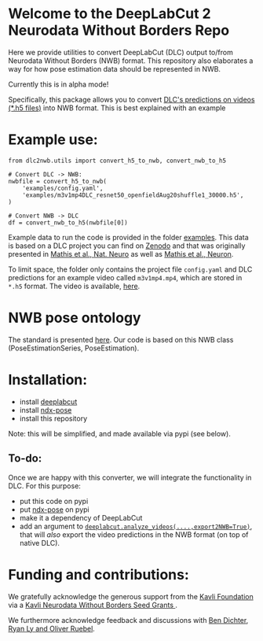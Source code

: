 # Welcome to the DeepLabCut 2 Neurodata Without Borders Repo

Here we provide utilities to convert DeepLabCut (DLC) output to/from Neurodata Without Borders (NWB) format. This repository also elaborates a way for how pose estimation data should be represented in NWB. 

Currently this is in alpha mode!

Specifically, this package allows you to convert [DLC's predictions on videos (*.h5 files)](https://github.com/DeepLabCut/DLC2NWB/blob/main/examples/README.md) into NWB format. This is best explained with an example

# Example use:

```
from dlc2nwb.utils import convert_h5_to_nwb, convert_nwb_to_h5

# Convert DLC -> NWB:
nwbfile = convert_h5_to_nwb(
    'examples/config.yaml',
    'examples/m3v1mp4DLC_resnet50_openfieldAug20shuffle1_30000.h5',
)

# Convert NWB -> DLC
df = convert_nwb_to_h5(nwbfile[0])
```

Example data to run the code is provided in the folder [examples](/examples). This data is based on a DLC project you can find on [Zenodo](https://zenodo.org/record/4008504#.YWhD7NOA4-R) and that was originally presented in [Mathis et al., Nat. Neuro](https://www.nature.com/articles/s41593-018-0209-y) as well as [Mathis et al., Neuron](https://www.sciencedirect.com/science/article/pii/S0896627320307170?via%3Dihub).

To limit space, the folder only contains the project file `config.yaml` and DLC predictions for an example video called `m3v1mp4.mp4`, which are stored in `*.h5` format. The video is available, [here](https://github.com/DeepLabCut/DeepLabCut/tree/master/examples/openfield-Pranav-2018-10-30/videos).

# NWB pose ontology

The standard is presented [here](https://github.com/rly/ndx-pose). Our code is based on this NWB class (PoseEstimationSeries, PoseEstimation).


# Installation:

- install [deeplabcut](https://github.com/DeepLabCut/DeepLabCut)
- install [ndx-pose](https://github.com/rly/ndx-pose)
- install this repository

Note: this will be simplified, and made available via pypi (see below).

## To-do:

Once we are happy with this converter, we will integrate the functionality in DLC. For this purpose:
- put this code on pypi
- put [ndx-pose](https://github.com/rly/ndx-pose) on pypi
- make it a dependency of DeepLabCut
- add an argument to [`deeplabcut.analyze_videos(....,export2NWB=True)`](https://github.com/DeepLabCut/DeepLabCut/blob/master/deeplabcut/pose_estimation_tensorflow/predict_videos.py#L42), that will *also* export the video predictions in the NWB format (on top of native DLC).


# Funding and contributions:

We gratefully acknowledge the generous support from the [Kavli Foundation](https://kavlifoundation.org/) via a [Kavli Neurodata Without Borders Seed Grants
](https://www.nwb.org/nwb-seed-grants/).

We furthermore acknowledge feedback and discussions with [Ben Dichter, Ryan Ly and Oliver Ruebel](https://www.nwb.org/team/).
